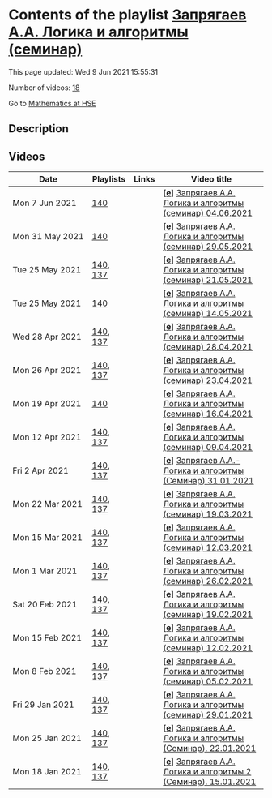 # Contents of the playlist [Запрягаев А.А. Логика и алгоритмы (семинар)](https://www.youtube.com/playlist?list=PLq3E5oubNNoBLmJ9UwFBHfgNmGz8hUBhO)

This page updated: Wed 9 Jun 2021 15:55:31

Number of videos: [18](#videos)

Go to [Mathematics at HSE](../README.md)

## Description



## Videos

|Date|Playlists|Links|Video title|
|---|---|---|---|
| Mon&nbsp;7&nbsp;Jun&nbsp;2021 | [140](../playlists/140 "Запрягаев А.А. Логика и алгоритмы (семинар)") |  | [[**e**](https://studio.youtube.com/video/cdD579y1bH0/edit "Edit")] [Запрягаев А.А. Логика и алгоритмы (семинар) 04.06.2021](https://www.youtube.com/watch?v=cdD579y1bH0&list=PLq3E5oubNNoBLmJ9UwFBHfgNmGz8hUBhO) |
| Mon&nbsp;31&nbsp;May&nbsp;2021 | [140](../playlists/140 "Запрягаев А.А. Логика и алгоритмы (семинар)") |  | [[**e**](https://studio.youtube.com/video/mV-W9VM_POM/edit "Edit")] [Запрягаев А.А. Логика и алгоритмы (семинар) 29.05.2021](https://www.youtube.com/watch?v=mV-W9VM_POM&list=PLq3E5oubNNoBLmJ9UwFBHfgNmGz8hUBhO) |
| Tue&nbsp;25&nbsp;May&nbsp;2021 | [140](../playlists/140 "Запрягаев А.А. Логика и алгоритмы (семинар)"), [137](../playlists/137 "Рыбаков М.Н. Логика и алгоритмы 2. Весна 2021") |  | [[**e**](https://studio.youtube.com/video/1YpB_AJLcds/edit "Edit")] [Запрягаев А.А. Логика и алгоритмы (семинар) 21.05.2021](https://www.youtube.com/watch?v=1YpB_AJLcds&list=PLq3E5oubNNoBLmJ9UwFBHfgNmGz8hUBhO) |
| Tue&nbsp;25&nbsp;May&nbsp;2021 | [140](../playlists/140 "Запрягаев А.А. Логика и алгоритмы (семинар)") |  | [[**e**](https://studio.youtube.com/video/gJFQTG-m42k/edit "Edit")] [Запрягаев А.А. Логика и алгоритмы (семинар) 14.05.2021](https://www.youtube.com/watch?v=gJFQTG-m42k&list=PLq3E5oubNNoBLmJ9UwFBHfgNmGz8hUBhO) |
| Wed&nbsp;28&nbsp;Apr&nbsp;2021 | [140](../playlists/140 "Запрягаев А.А. Логика и алгоритмы (семинар)"), [137](../playlists/137 "Рыбаков М.Н. Логика и алгоритмы 2. Весна 2021") |  | [[**e**](https://studio.youtube.com/video/5Nwms-MtVqU/edit "Edit")] [Запрягаев А.А. Логика и алгоритмы (семинар) 28.04.2021](https://www.youtube.com/watch?v=5Nwms-MtVqU&list=PLq3E5oubNNoBLmJ9UwFBHfgNmGz8hUBhO) |
| Mon&nbsp;26&nbsp;Apr&nbsp;2021 | [140](../playlists/140 "Запрягаев А.А. Логика и алгоритмы (семинар)"), [137](../playlists/137 "Рыбаков М.Н. Логика и алгоритмы 2. Весна 2021") |  | [[**e**](https://studio.youtube.com/video/a0YqoNBlAWk/edit "Edit")] [Запрягаев А.А. Логика и алгоритмы (семинар) 23.04.2021](https://www.youtube.com/watch?v=a0YqoNBlAWk&list=PLq3E5oubNNoBLmJ9UwFBHfgNmGz8hUBhO) |
| Mon&nbsp;19&nbsp;Apr&nbsp;2021 | [140](../playlists/140 "Запрягаев А.А. Логика и алгоритмы (семинар)") |  | [[**e**](https://studio.youtube.com/video/k4Deq62Xp34/edit "Edit")] [Запрягаев А.А. Логика и алгоритмы (семинар) 16.04.2021](https://www.youtube.com/watch?v=k4Deq62Xp34&list=PLq3E5oubNNoBLmJ9UwFBHfgNmGz8hUBhO) |
| Mon&nbsp;12&nbsp;Apr&nbsp;2021 | [140](../playlists/140 "Запрягаев А.А. Логика и алгоритмы (семинар)"), [137](../playlists/137 "Рыбаков М.Н. Логика и алгоритмы 2. Весна 2021") |  | [[**e**](https://studio.youtube.com/video/F8WBckPOkAw/edit "Edit")] [Запрягаев А.А. Логика и алгоритмы (семинар) 09.04.2021](https://www.youtube.com/watch?v=F8WBckPOkAw&list=PLq3E5oubNNoBLmJ9UwFBHfgNmGz8hUBhO) |
| Fri&nbsp;2&nbsp;Apr&nbsp;2021 | [140](../playlists/140 "Запрягаев А.А. Логика и алгоритмы (семинар)"), [137](../playlists/137 "Рыбаков М.Н. Логика и алгоритмы 2. Весна 2021") |  | [[**e**](https://studio.youtube.com/video/YM_-Ld3KY6A/edit "Edit")] [Запрягаев А.А.- Логика и алгоритмы (Семинар) 31.01.2021](https://www.youtube.com/watch?v=YM_-Ld3KY6A&list=PLq3E5oubNNoBLmJ9UwFBHfgNmGz8hUBhO) |
| Mon&nbsp;22&nbsp;Mar&nbsp;2021 | [140](../playlists/140 "Запрягаев А.А. Логика и алгоритмы (семинар)"), [137](../playlists/137 "Рыбаков М.Н. Логика и алгоритмы 2. Весна 2021") |  | [[**e**](https://studio.youtube.com/video/SDrmxIjlbBI/edit "Edit")] [Запрягаев А.А. Логика и алгоритмы (семинар) 19.03.2021](https://www.youtube.com/watch?v=SDrmxIjlbBI&list=PLq3E5oubNNoBLmJ9UwFBHfgNmGz8hUBhO) |
| Mon&nbsp;15&nbsp;Mar&nbsp;2021 | [140](../playlists/140 "Запрягаев А.А. Логика и алгоритмы (семинар)"), [137](../playlists/137 "Рыбаков М.Н. Логика и алгоритмы 2. Весна 2021") |  | [[**e**](https://studio.youtube.com/video/EipwfNDrPQA/edit "Edit")] [Запрягаев А.А. Логика и алгоритмы (семинар) 12.03.2021](https://www.youtube.com/watch?v=EipwfNDrPQA&list=PLq3E5oubNNoBLmJ9UwFBHfgNmGz8hUBhO) |
| Mon&nbsp;1&nbsp;Mar&nbsp;2021 | [140](../playlists/140 "Запрягаев А.А. Логика и алгоритмы (семинар)"), [137](../playlists/137 "Рыбаков М.Н. Логика и алгоритмы 2. Весна 2021") |  | [[**e**](https://studio.youtube.com/video/9SUkzdskkXI/edit "Edit")] [Запрягаев А.А. Логика и алгоритмы (семинар) 26.02.2021](https://www.youtube.com/watch?v=9SUkzdskkXI&list=PLq3E5oubNNoBLmJ9UwFBHfgNmGz8hUBhO) |
| Sat&nbsp;20&nbsp;Feb&nbsp;2021 | [140](../playlists/140 "Запрягаев А.А. Логика и алгоритмы (семинар)"), [137](../playlists/137 "Рыбаков М.Н. Логика и алгоритмы 2. Весна 2021") |  | [[**e**](https://studio.youtube.com/video/0Oco5EYs3fU/edit "Edit")] [Запрягаев А.А. Логика и алгоритмы (семинар) 19.02.2021](https://www.youtube.com/watch?v=0Oco5EYs3fU&list=PLq3E5oubNNoBLmJ9UwFBHfgNmGz8hUBhO) |
| Mon&nbsp;15&nbsp;Feb&nbsp;2021 | [140](../playlists/140 "Запрягаев А.А. Логика и алгоритмы (семинар)"), [137](../playlists/137 "Рыбаков М.Н. Логика и алгоритмы 2. Весна 2021") |  | [[**e**](https://studio.youtube.com/video/VhL8LasuljY/edit "Edit")] [Запрягаев А.А. Логика и алгоритмы (семинар) 12.02.2021](https://www.youtube.com/watch?v=VhL8LasuljY&list=PLq3E5oubNNoBLmJ9UwFBHfgNmGz8hUBhO) |
| Mon&nbsp;8&nbsp;Feb&nbsp;2021 | [140](../playlists/140 "Запрягаев А.А. Логика и алгоритмы (семинар)"), [137](../playlists/137 "Рыбаков М.Н. Логика и алгоритмы 2. Весна 2021") |  | [[**e**](https://studio.youtube.com/video/dWyIi-Pae84/edit "Edit")] [Запрягаев А.А. Логика и алгоритмы (семинар) 05.02.2021](https://www.youtube.com/watch?v=dWyIi-Pae84&list=PLq3E5oubNNoBLmJ9UwFBHfgNmGz8hUBhO) |
| Fri&nbsp;29&nbsp;Jan&nbsp;2021 | [140](../playlists/140 "Запрягаев А.А. Логика и алгоритмы (семинар)"), [137](../playlists/137 "Рыбаков М.Н. Логика и алгоритмы 2. Весна 2021") |  | [[**e**](https://studio.youtube.com/video/VB-F1SCRAbY/edit "Edit")] [Запрягаев А.А. Логика и алгоритмы (семинар) 29.01.2021](https://www.youtube.com/watch?v=VB-F1SCRAbY&list=PLq3E5oubNNoBLmJ9UwFBHfgNmGz8hUBhO) |
| Mon&nbsp;25&nbsp;Jan&nbsp;2021 | [140](../playlists/140 "Запрягаев А.А. Логика и алгоритмы (семинар)"), [137](../playlists/137 "Рыбаков М.Н. Логика и алгоритмы 2. Весна 2021") |  | [[**e**](https://studio.youtube.com/video/5dmSAo_b0zQ/edit "Edit")] [Запрягаев А.А. Логика и алгоритмы (Семинар). 22.01.2021](https://www.youtube.com/watch?v=5dmSAo_b0zQ&list=PLq3E5oubNNoBLmJ9UwFBHfgNmGz8hUBhO) |
| Mon&nbsp;18&nbsp;Jan&nbsp;2021 | [140](../playlists/140 "Запрягаев А.А. Логика и алгоритмы (семинар)"), [137](../playlists/137 "Рыбаков М.Н. Логика и алгоритмы 2. Весна 2021") |  | [[**e**](https://studio.youtube.com/video/T8WKDq2wYGI/edit "Edit")] [Запрягаев А.А. Логика и алгоритмы 2 (Семинар). 15.01.2021](https://www.youtube.com/watch?v=T8WKDq2wYGI&list=PLq3E5oubNNoBLmJ9UwFBHfgNmGz8hUBhO) |
